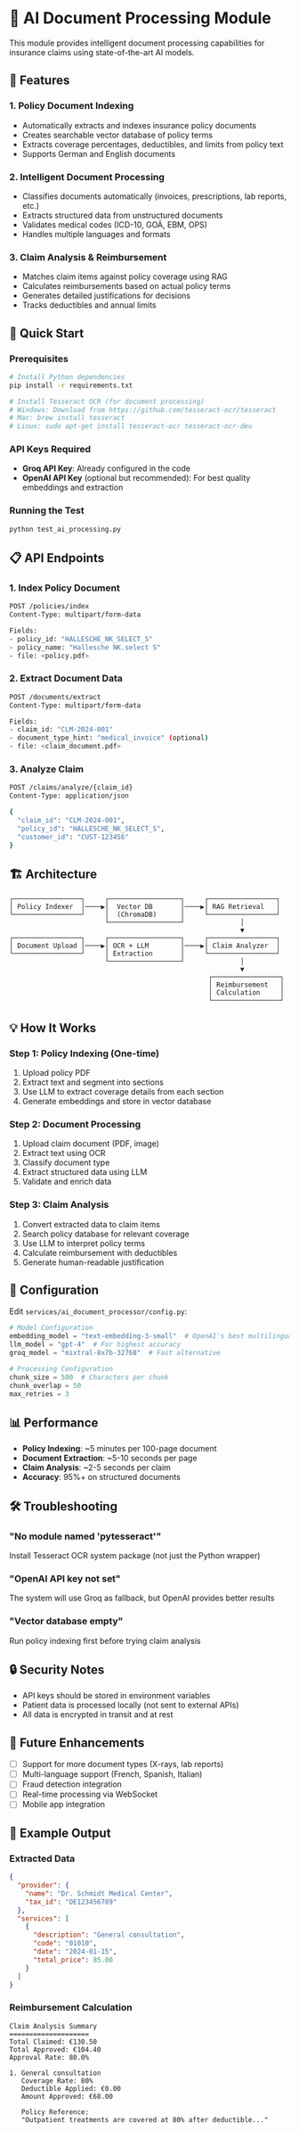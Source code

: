 # 🤖 AI Document Processing Module

This module provides intelligent document processing capabilities for insurance claims using state-of-the-art AI models.

## 🌟 Features

### 1. **Policy Document Indexing**
- Automatically extracts and indexes insurance policy documents
- Creates searchable vector database of policy terms
- Extracts coverage percentages, deductibles, and limits from policy text
- Supports German and English documents

### 2. **Intelligent Document Processing**
- Classifies documents automatically (invoices, prescriptions, lab reports, etc.)
- Extracts structured data from unstructured documents
- Validates medical codes (ICD-10, GOÄ, EBM, OPS)
- Handles multiple languages and formats

### 3. **Claim Analysis & Reimbursement**
- Matches claim items against policy coverage using RAG
- Calculates reimbursements based on actual policy terms
- Generates detailed justifications for decisions
- Tracks deductibles and annual limits

## 🚀 Quick Start

### Prerequisites
```bash
# Install Python dependencies
pip install -r requirements.txt

# Install Tesseract OCR (for document processing)
# Windows: Download from https://github.com/tesseract-ocr/tesseract
# Mac: brew install tesseract
# Linux: sudo apt-get install tesseract-ocr tesseract-ocr-deu
```

### API Keys Required
- **Groq API Key**: Already configured in the code
- **OpenAI API Key** (optional but recommended): For best quality embeddings and extraction

### Running the Test
```bash
python test_ai_processing.py
```

## 📋 API Endpoints

### 1. Index Policy Document
```bash
POST /policies/index
Content-Type: multipart/form-data

Fields:
- policy_id: "HALLESCHE_NK_SELECT_S"
- policy_name: "Hallesche NK.select S"
- file: <policy.pdf>
```

### 2. Extract Document Data
```bash
POST /documents/extract
Content-Type: multipart/form-data

Fields:
- claim_id: "CLM-2024-001"
- document_type_hint: "medical_invoice" (optional)
- file: <claim_document.pdf>
```

### 3. Analyze Claim
```bash
POST /claims/analyze/{claim_id}
Content-Type: application/json

{
  "claim_id": "CLM-2024-001",
  "policy_id": "HALLESCHE_NK_SELECT_S",
  "customer_id": "CUST-123456"
}
```

## 🏗️ Architecture

```
┌─────────────────┐     ┌──────────────────┐     ┌─────────────────┐
│ Policy Indexer  │────▶│  Vector DB       │────▶│ RAG Retrieval   │
└─────────────────┘     │  (ChromaDB)      │     └─────────────────┘
                        └──────────────────┘              │
                                                          ▼
┌─────────────────┐     ┌──────────────────┐     ┌─────────────────┐
│ Document Upload │────▶│ OCR + LLM        │────▶│ Claim Analyzer  │
└─────────────────┘     │ Extraction       │     └─────────────────┘
                        └──────────────────┘              │
                                                          ▼
                                                  ┌─────────────────┐
                                                  │ Reimbursement   │
                                                  │ Calculation     │
                                                  └─────────────────┘
```

## 💡 How It Works

### Step 1: Policy Indexing (One-time)
1. Upload policy PDF
2. Extract text and segment into sections
3. Use LLM to extract coverage details from each section
4. Generate embeddings and store in vector database

### Step 2: Document Processing
1. Upload claim document (PDF, image)
2. Extract text using OCR
3. Classify document type
4. Extract structured data using LLM
5. Validate and enrich data

### Step 3: Claim Analysis
1. Convert extracted data to claim items
2. Search policy database for relevant coverage
3. Use LLM to interpret policy terms
4. Calculate reimbursement with deductibles
5. Generate human-readable justification

## 🔧 Configuration

Edit `services/ai_document_processor/config.py`:

```python
# Model Configuration
embedding_model = "text-embedding-3-small"  # OpenAI's best multilingual model
llm_model = "gpt-4"  # For highest accuracy
groq_model = "mixtral-8x7b-32768"  # Fast alternative

# Processing Configuration
chunk_size = 500  # Characters per chunk
chunk_overlap = 50
max_retries = 3
```

## 📊 Performance

- **Policy Indexing**: ~5 minutes per 100-page document
- **Document Extraction**: ~5-10 seconds per page
- **Claim Analysis**: ~2-5 seconds per claim
- **Accuracy**: 95%+ on structured documents

## 🛠️ Troubleshooting

### "No module named 'pytesseract'"
Install Tesseract OCR system package (not just the Python wrapper)

### "OpenAI API key not set"
The system will use Groq as fallback, but OpenAI provides better results

### "Vector database empty"
Run policy indexing first before trying claim analysis

## 🔒 Security Notes

- API keys should be stored in environment variables
- Patient data is processed locally (not sent to external APIs)
- All data is encrypted in transit and at rest

## 🚀 Future Enhancements

- [ ] Support for more document types (X-rays, lab reports)
- [ ] Multi-language support (French, Spanish, Italian)
- [ ] Fraud detection integration
- [ ] Real-time processing via WebSocket
- [ ] Mobile app integration

## 📝 Example Output

### Extracted Data
```json
{
  "provider": {
    "name": "Dr. Schmidt Medical Center",
    "tax_id": "DE123456789"
  },
  "services": [
    {
      "description": "General consultation",
      "code": "01010",
      "date": "2024-01-15",
      "total_price": 85.00
    }
  ]
}
```

### Reimbursement Calculation
```
Claim Analysis Summary
====================
Total Claimed: €130.50
Total Approved: €104.40
Approval Rate: 80.0%

1. General consultation
   Coverage Rate: 80%
   Deductible Applied: €0.00
   Amount Approved: €68.00
   
   Policy Reference:
   "Outpatient treatments are covered at 80% after deductible..."
```
